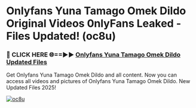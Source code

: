 # Onlyfans Yuna Tamago Omek Dildo Original Videos 0nlyFans Leaked - Files Updated! (oc8u)

<h3>🔴 CLICK HERE 🌐==►► <a href="https://tinyurl.com/3hn5wdd3" rel="nofollow">Onlyfans Yuna Tamago Omek Dildo Updated Files</a></h3>

Get Onlyfans Yuna Tamago Omek Dildo and all content. Now you can access all videos and pictures of Onlyfans Yuna Tamago Omek Dildo. New Updated Files 2025!

[![oc8u](https://i.imgur.com/4HnBqBT.gif)](https://tinyurl.com/3hn5wdd3)
